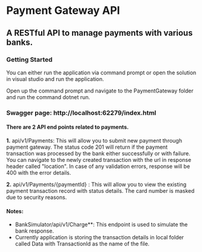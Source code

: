 # Payment Gateway API

## A RESTful API to manage payments with various banks.

### Getting Started

  You can either run the application via command prompt or open the solution in visual studio and run the application.

  Open up the command prompt and navigate to the PaymentGateway folder and run the command dotnet run. 

### Swagger page: http://localhost:62279/index.html

#### There are 2 API end points related to payments.

**1.** api/v1/Payments: This will allow you to submit new payment through payment gateway. The status code 201 will return if the payment transaction was processed by the bank either successfully or with failure. You can navigate to the newly created transaction with the url in response header called "location". In case of any validation errors, response will be 400 with the error details.

**2.** api/v1/Payments/{paymentId} : This will allow you to view the existing payment transaction record with status details. The card number is masked due to security reasons.

#### Notes:
  * BankSimulator/api/v1/Charge**: This endpoint is used to simulate the bank response.
  * Currently application is storing the transaction details in local folder called Data with TransactionId as the name of the file.
